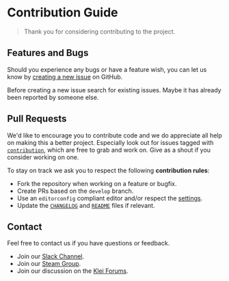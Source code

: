 # Contribution Guide
> Thank you for considering contributing to the project.

## Features and Bugs

Should you experience any bugs or have a feature wish, you can
let us know by [creating a new issue][issues-create] on GitHub.

Before creating a new issue search for existing issues.
Maybe it has already been reported by someone else.

## Pull Requests

We'd like to encourage you to contribute code and we do appreciate all help
on making this a better project. Especially look out for issues tagged with
[`contribution`][issues-contribute], which are free to grab and work on.
Give as a shout if you consider working on one.

To stay on track we ask you to respect the following **contribution rules**:

- Fork the repository when working on a feature or bugfix.
- Create PRs based on the `develop` branch.
- Use an `editorconfig` compliant editor and/or respect the [settings][file-editorconfig].
- Update the [`CHANGELOG`][file-changelog] and [`README`][file-readme] files if relevant.

## Contact

Feel free to contact us if you have questions or feedback.

- Join our [Slack Channel][contact-slack].
- Join our [Steam Group][contact-steam].
- Join our discussion on the [Klei Forums][contact-forums].

[issues-create]: https://github.com/dst-academy/server/issues/new/
[issues-contribute]: https://github.com/dst-academy/server/labels/contribution
[file-editorconfig]: https://github.com/dst-academy/server/blob/develop/.editorconfig
[file-readme]: https://github.com/dst-academy/server/blob/develop/README.md
[file-changelog]: https://github.com/dst-academy/server/blob/develop/CHANGELOG.md
[contact-slack]: http://slack.dst.academy/
[contact-steam]: https://steamcommunity.com/groups/dst-academy
[contact-forums]: http://forums.kleientertainment.com/topic/61674-custom-dedicated-server-with-docker/
